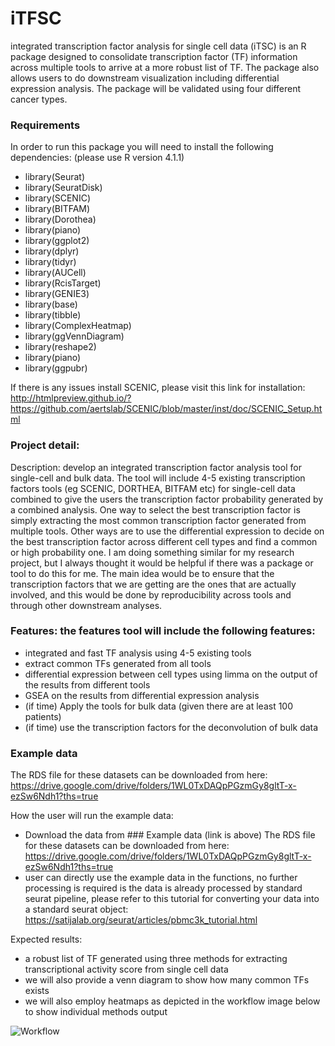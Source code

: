# iTFSC
integrated transcription factor analysis for single cell data (iTSC) is an R package designed to consolidate transcription factor (TF) information across multiple tools to arrive at a more robust list of TF. The package also allows users to do downstream visualization including differential expression analysis. The package will be validated using four different cancer types.  

### Requirements
In order to run this package you will need to install the following dependencies:
(please use R version 4.1.1)

- library(Seurat)
- library(SeuratDisk)
- library(SCENIC)
- library(BITFAM)
- library(Dorothea)
- library(piano)
- library(ggplot2)
- library(dplyr)
- library(tidyr)
- library(AUCell)
- library(RcisTarget)
- library(GENIE3)
- library(base)
- library(tibble)
- library(ComplexHeatmap)
- library(ggVennDiagram)
- library(reshape2)
- library(piano)
- library(ggpubr)

If there is any issues install SCENIC, please visit this link for installation: http://htmlpreview.github.io/?https://github.com/aertslab/SCENIC/blob/master/inst/doc/SCENIC_Setup.html

### Project detail:

Description: develop an integrated transcription factor analysis tool for single-cell and bulk data. The tool will include 4-5 existing transcription factors tools (eg SCENIC, DORTHEA, BITFAM etc) for single-cell data combined to give the users the transcription factor probability generated by a combined analysis. One way to select the best transcription factor is simply extracting the most common transcription factor generated from multiple tools. Other ways are to use the differential expression to decide on the best transcription factor across different cell types and find a common or high probability one. I am doing something similar for my research project, but I always thought it would be helpful if there was a package or tool to do this for me. The main idea would be to ensure that the transcription factors that we are getting are the ones that are actually involved, and this would be done by reproducibility across tools and through other downstream analyses.

### Features: the features tool will include the following features:

- integrated and fast TF analysis using 4-5 existing tools
- extract common TFs generated from all tools
- differential expression between cell types using limma on the output of the results from different tools
- GSEA on the results from differential expression analysis
- (if time) Apply the tools for bulk data (given there are at least 100 patients)
- (if time) use the transcription factors for the deconvolution of bulk data

### Example data
The RDS file for these datasets can be downloaded from here:
https://drive.google.com/drive/folders/1WL0TxDAQpPGzmGy8gltT-x-ezSw6Ndh1?ths=true

How the user will run the example data:
- Download the data from ### Example data (link is above)
The RDS file for these datasets can be downloaded from here:
https://drive.google.com/drive/folders/1WL0TxDAQpPGzmGy8gltT-x-ezSw6Ndh1?ths=true
- user can directly use the example data in the functions, no further processing is required is the data is already processed by standard seurat pipeline, please refer to this tutorial for converting your data into a standard seurat object: https://satijalab.org/seurat/articles/pbmc3k_tutorial.html

Expected results:
- a robust list of TF generated using three methods for extracting transcriptional activity score from single cell data
- we will also provide a venn diagram to show how many common TFs exists
- we will also employ heatmaps as depicted in the workflow image below to show individual methods output

![Workflow](https://user-images.githubusercontent.com/89783694/217571498-99290176-6ca2-445d-9ff9-4564ad563b12.png)
